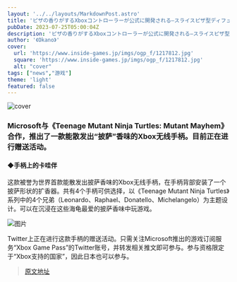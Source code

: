 ```yaml
---
layout: '../../layouts/MarkdownPost.astro'
title: 'ピザの香りがするXboxコントローラーが公式に開発される―スライスピザ型ディフューザーを装備'
pubDate: 2023-07-25T05:00:04Z
description: 'ピザの香りがするXboxコントローラーが公式に開発される―スライスピザ型ディフューザーを装備'
author: '《Okano》'
cover:
  url: 'https://www.inside-games.jp/imgs/ogp_f/1217812.jpg'
  square: 'https://www.inside-games.jp/imgs/ogp_f/1217812.jpg'
  alt: "cover"
tags: ["news","游戏"]
theme: 'light'
featured: false
---
```


![cover](https://www.inside-games.jp/imgs/ogp_f/1217812.jpg)

### Microsoft与《Teenage Mutant Ninja Turtles: Mutant Mayhem》合作，推出了一款能散发出“披萨”香味的Xbox无线手柄。目前正在进行赠送活动。

#### ◆手柄上的卡哇伴

这款被誉为世界首款能散发出披萨香味的Xbox无线手柄，在手柄背部安装了一个披萨形状的扩香器。共有4个手柄可供选择，以《Teenage Mutant Ninja Turtles》系列中的4个兄弟（Leonardo、Raphael、Donatello、Michelangelo）为主题设计。可以在沉浸在这些海龟最爱的披萨香味中玩游戏。

![图片](https://www.inside-games.jp/imgs/zoom/1217808.png)

Twitter上正在进行这款手柄的赠送活动。只需关注Microsoft推出的游戏订阅服务“Xbox Game Pass”的Twitter账号，并转发相关推文即可参与。参与资格限定于“Xbox支持的国家”，因此日本也可以参与。

>[原文地址](https://www.inside-games.jp/article/2023/07/25/147385.html)  